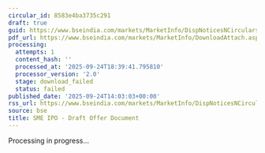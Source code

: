 ```yaml
---
circular_id: 8583e4ba3735c291
draft: true
guid: https://www.bseindia.com/markets/MarketInfo/DispNoticesNCirculars.aspx?Noticeid={85F03DE8-6224-4EF4-AA9C-F83E9751EE62}&noticeno=20250924-55&dt=09/24/2025&icount=55&totcount=75&flag=0
pdf_url: https://www.bseindia.com/markets/MarketInfo/DownloadAttach.aspx?id=20250924-55&attachedId=
processing:
  attempts: 1
  content_hash: ''
  processed_at: '2025-09-24T18:39:41.795810'
  processor_version: '2.0'
  stage: download_failed
  status: failed
published_date: '2025-09-24T14:03:03+00:00'
rss_url: https://www.bseindia.com/markets/MarketInfo/DispNoticesNCirculars.aspx?Noticeid={85F03DE8-6224-4EF4-AA9C-F83E9751EE62}&noticeno=20250924-55&dt=09/24/2025&icount=55&totcount=75&flag=0
source: bse
title: SME IPO - Draft Offer Document
---
```


Processing in progress...